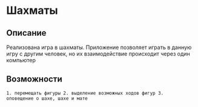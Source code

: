 # Шахматы
## Описание
Реализована игра в шахматы. Приложение позволяет играть в данную игру с другим человек, но их взаимодействие происходит через один компьютер
## Возможности
<code>1. перемещать фигуры
2. выделение возможных ходов фигур
3. оповещение о шахе, шахе и мате
</code>


